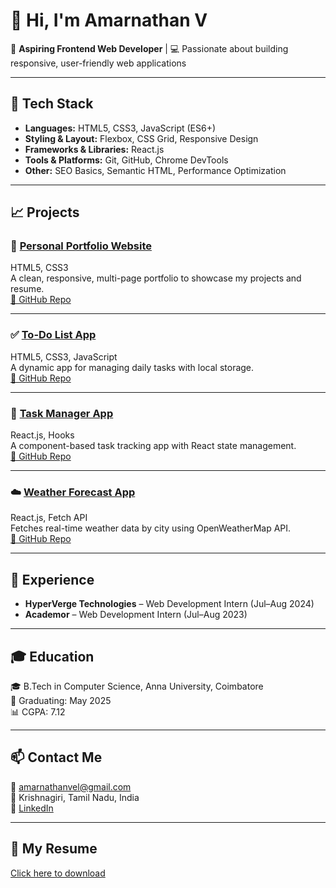 # 👋 Hi, I'm Amarnathan V

🚀 **Aspiring Frontend Web Developer** | 💻 Passionate about building responsive, user-friendly web applications

---

## 🔧 Tech Stack
- **Languages:** HTML5, CSS3, JavaScript (ES6+)
- **Styling & Layout:** Flexbox, CSS Grid, Responsive Design
- **Frameworks & Libraries:** React.js
- **Tools & Platforms:** Git, GitHub, Chrome DevTools
- **Other:** SEO Basics, Semantic HTML, Performance Optimization

---

## 📈 Projects

### 👤 [Personal Portfolio Website](https://amarnathan-vel.github.io/Protfolio/)  
HTML5, CSS3  
A clean, responsive, multi-page portfolio to showcase my projects and resume.  
[🔗 GitHub Repo](https://amarnathan-vel.github.io/Protfolio/)

---

### ✅ [To-Do List App](https://amarnathanv.github.io/todo-app)  
HTML5, CSS3, JavaScript  
A dynamic app for managing daily tasks with local storage.  
[🔗 GitHub Repo](https://github.com/amarnathanv/todo-app)

---

### 📂 [Task Manager App](https://task-manager.netlify.app/)  
React.js, Hooks  
A component-based task tracking app with React state management.  
[🔗 GitHub Repo](https://github.com/amarnathanv/task-manager)

---

### ☁️ [Weather Forecast App](https://weather-app-react.netlify.app/)  
React.js, Fetch API  
Fetches real-time weather data by city using OpenWeatherMap API.  
[🔗 GitHub Repo](https://github.com/amarnathanv/weather-app)

---

## 💼 Experience
- **HyperVerge Technologies** – Web Development Intern (Jul–Aug 2024)
- **Academor** – Web Development Intern (Jul–Aug 2023)

---

## 🎓 Education
🎓 B.Tech in Computer Science, Anna University, Coimbatore  
📅 Graduating: May 2025  
📊 CGPA: 7.12

---

## 📫 Contact Me
📧 amarnathanvel@gmail.com  
📍 Krishnagiri, Tamil Nadu, India  
🔗 [LinkedIn](https://www.linkedin.com/in/amarnathanvel/)  

---

## 📄 My Resume
[Click here to download](https://github.com/AMARNATHAN-VEL/Protfolio/blob/main/assets/Frontend%20Resume%20Amarnathan.pdf)



